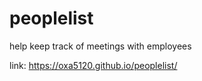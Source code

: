 # peoplelist
help keep track of meetings with employees

link: https://oxa5120.github.io/peoplelist/
